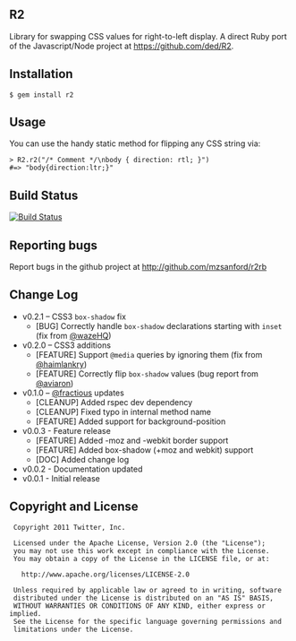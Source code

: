 ## R2

Library for swapping CSS values for right-to-left display. A direct Ruby port of the Javascript/Node project at https://github.com/ded/R2.

## Installation

    $ gem install r2

## Usage

You can use the handy static method for flipping any CSS string via:

    > R2.r2("/* Comment */\nbody { direction: rtl; }")
    #=> "body{direction:ltr;}"

## Build Status

[![Build Status](https://travis-ci.org/mzsanford/R2rb.png)](https://travis-ci.org/mzsanford/R2rb)

## Reporting bugs

Report bugs in the github project at http://github.com/mzsanford/r2rb

## Change Log

 * v0.2.1 – CSS3 `box-shadow` fix
   * [BUG] Correctly handle `box-shadow` declarations starting with `inset` (fix from [@wazeHQ](https://github.com/wazeHQ))
 * v0.2.0 – CSS3 additions
   * [FEATURE] Support `@media` queries by ignoring them (fix from [@haimlankry](https://github.com/haimlankry))
   * [FEATURE] Correctly flip `box-shadow` values (bug report from [@aviaron](https://github.com/aviaron))
 * v0.1.0 – [@fractious](https://github.com/fractious) updates
   * [CLEANUP] Added rspec dev dependency
   * [CLEANUP] Fixed typo in internal method name
   * [FEATURE] Added support for background-position
 * v0.0.3 - Feature release
   * [FEATURE] Added -moz and -webkit border support
   * [FEATURE] Added box-shadow (+moz and webkit) support
   * [DOC] Added change log
 * v0.0.2 - Documentation updated
 * v0.0.1 - Initial release

## Copyright and License

     Copyright 2011 Twitter, Inc.

     Licensed under the Apache License, Version 2.0 (the "License");
     you may not use this work except in compliance with the License.
     You may obtain a copy of the License in the LICENSE file, or at:

       http://www.apache.org/licenses/LICENSE-2.0

     Unless required by applicable law or agreed to in writing, software
     distributed under the License is distributed on an "AS IS" BASIS,
     WITHOUT WARRANTIES OR CONDITIONS OF ANY KIND, either express or implied.
     See the License for the specific language governing permissions and
     limitations under the License.
